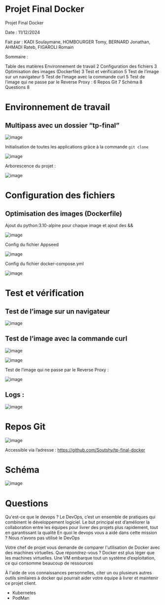 # Projet Final Docker

Projet Final Docker

Date : 11/12/2024

Fait par : KADI Soulaymane, HOMBOURGER Tomy, BERNARD Jonathan, AHMADI Rateb, FIGAROLI Romain


Sommaire :

Table des matières
Environnement de travail	2
Configuration des fichiers	3
Optimisation des images (Dockerfile)	3
Test et vérification	5
Test de l’image sur un navigateur	5
Test de l’image avec la commande curl	5
Test de l’image qui ne passe par le Reverse Proxy :	6
Repos Git	7
Schéma	8
Questions	8

















# Environnement de travail 

## Multipass avec un dossier “tp-final”

![image](https://github.com/user-attachments/assets/88f785c6-e156-466f-a70f-488ecb115b1c)

 

Initialisation de toutes les applications grâce à la commande ```git clone```

![image](https://github.com/user-attachments/assets/fb45d3b1-9a13-4462-a1a9-dfa204b2717d)


Arborescence du projet : 

 ![image](https://github.com/user-attachments/assets/427d98cd-981f-4393-8b69-986cace68cee)


# Configuration des fichiers

## Optimisation des images (Dockerfile)

Ajout du python:3.10-alpine pour chaque image et ajout des &&

 ![image](https://github.com/user-attachments/assets/2d71cbdb-9c99-4f2a-8640-8ec2d3f3cf6d)


Config du fichier Appseed

 ![image](https://github.com/user-attachments/assets/c38979a2-55e7-4794-9fcd-465c9273024d)


Config du fichier docker-compose.yml
 
![image](https://github.com/user-attachments/assets/ca584a10-55a9-403f-bfd2-40c862a2bffe)






# Test et vérification

## Test de l’image sur un navigateur

 ![image](https://github.com/user-attachments/assets/4a522158-51c2-457d-b784-e8cda80bab4a)


## Test de l’image avec la commande curl 

 ![image](https://github.com/user-attachments/assets/6f39c511-8815-4b6d-91ab-cc72cdfd2a77)

![image](https://github.com/user-attachments/assets/98be5b12-2bc0-4c06-bae7-babe85c576ca)

 




Test de l’image qui ne passe par le Reverse Proxy :

 ![image](https://github.com/user-attachments/assets/6b86b964-69c6-40f3-a104-5239718c8f53)


## Logs : 

 ![image](https://github.com/user-attachments/assets/d8e0f2d4-7723-4c41-bf6f-b245a95e78f6)







# Repos Git

 ![image](https://github.com/user-attachments/assets/a5d1c704-5a95-4654-bcdc-6a69b0f3ba15)


Accessible via l’adresse : https://github.com/Soutshy/tp-final-docker









# Schéma 





![image](https://github.com/user-attachments/assets/0ef9c5a0-8346-4489-9c49-0b59064b1648)










# Questions 

Qu'est-ce que le devops ?
Le DevOps, c’est un ensemble de pratiques qui combinent le développement logiciel. Le but principal est d’améliorer la collaboration entre les équipes pour livrer des projets plus rapidement, tout en garantissant la qualité
En quoi le devops vous a aidé dans cette mission ?
Nous n’avons pas utilisé le DevOps

Votre chef de projet vous demande de comparer l'utilisation de Docker avec des machines virtuelles. Que répondrez-vous ?
Docker est plus léger que les machines virtuelles. Une VM embarque tout un système d’exploitation, ce qui consomme beaucoup de ressources



À l'aide de vos connaissances personnelles, citer un ou plusieurs autres outils similaires à docker qui pourrait aider votre équipe à livrer et maintenir ce projet client.
-	Kubernetes
-	PodMan
